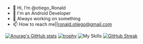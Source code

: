 - 👋 Hi, I’m @otiego_Ronald
- 👀 I'm an Android Developer
- 💞️ Always working on something
- 📫 How to reach me||ronald.otiego@gmail.com

<!---
otiego/otiego is a ✨ special ✨ repository because its `README.md` (this file) appears on your GitHub profile.
You can click the Preview link to take a look at your changes.
--->
[![Anurag's GitHub stats](https://github-readme-stats.vercel.app/api?username=otiego)](https://github.com/otiego/github-readme-stats)
[![trophy](https://github-profile-trophy.vercel.app/?username=otiego&theme=onedark)](https://github.com/otiego/github-profile-trophy)
![My Skills](https://skillicons.dev/icons?i=java,git,github,discord,bootstrap,arduino)
[![GitHub Streak](https://streak-stats.demolab.com/?user=otiego&theme=dark)](https://git.io/streak-stats)

